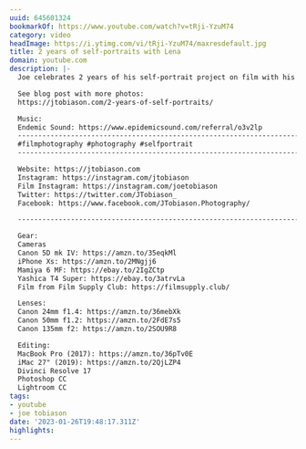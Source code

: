 ```yaml
---
uuid: 645601324
bookmarkOf: https://www.youtube.com/watch?v=tRji-YzuM74
category: video
headImage: https://i.ytimg.com/vi/tRji-YzuM74/maxresdefault.jpg
title: 2 years of self-portraits with Lena
domain: youtube.com
description: |-
  Joe celebrates 2 years of his self-portrait project on film with his daughter Lena. They talk about the project, but also work together to make one photo (while having COVID-19) about rockets and going to the moon.

  See blog post with more photos:
  https://jtobiason.com/2-years-of-self-portraits/

  Music:
  Endemic Sound: https://www.epidemicsound.com/referral/o3v2lp
  -------------------------------------------------------------------------------------------
  #filmphotography #photography #selfportrait
  -------------------------------------------------------------------------------------------

  Website: https://jtobiason.com
  Instagram: https://instagram.com/jtobiason
  Film Instagram: https://instagram.com/joetobiason
  Twitter: https://twitter.com/JTobiason_
  Facebook: https://www.facebook.com/JTobiason.Photography/

  -------------------------------------------------------------------------------------------

  Gear:
  Cameras
  Canon 5D mk IV: https://amzn.to/35eqkMl
  iPhone Xs: https://amzn.to/2MNgjj6
  Mamiya 6 MF: https://ebay.to/2IgZCtp
  Yashica T4 Super: https://ebay.to/3atrvLa
  Film from Film Supply Club: https://filmsupply.club/

  Lenses:
  Canon 24mm f1.4: https://amzn.to/36mebXk
  Canon 50mm f1.2: https://amzn.to/2FdE7s5
  Canon 135mm f2: https://amzn.to/2SOU9R8

  Editing:
  MacBook Pro (2017): https://amzn.to/36pTv0E
  iMac 27" (2019): https://amzn.to/2QjLZP4
  Divinci Resolve 17
  Photoshop CC
  Lightroom CC
tags:
- youtube
- joe tobiason
date: '2023-01-26T19:48:17.311Z'
highlights:
---
```



